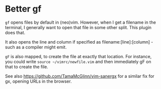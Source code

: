 # Better gf

`gf` opens files by default in (neo)vim. However, when I get a filename in the terminal,
I generally want to open that file in some other split. This plugin does that.

It also opens the line and column if specified as filename:[line]:[column] - such as a compiler
might emit.

`gF` is also mapped, to create the file at exactly that location. For instance,
you could write `source ~/vimrc/newfile.vim` and then immediately gF on that to create the file.

See also https://github.com/TamaMcGlinn/vim-sanergx for a similar fix for gx,
opening URLs in the browser.

